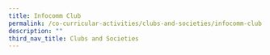 ```yaml
---
title: Infocomm Club
permalink: /co-curricular-activities/clubs-and-societies/infocomm-club
description: ""
third_nav_title: Clubs and Societies
---
```


